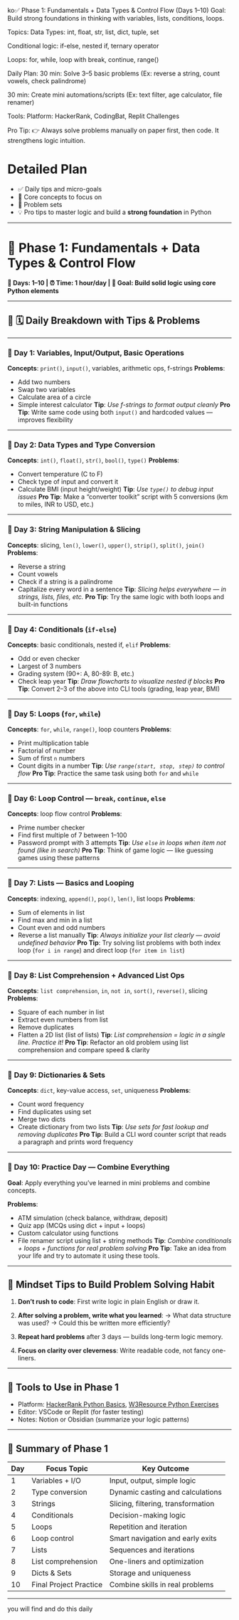 ko✅ Phase 1: Fundamentals + Data Types & Control Flow (Days 1–10)
Goal: Build strong foundations in thinking with variables, lists, conditions, loops.

Topics:
Data Types: int, float, str, list, dict, tuple, set

Conditional logic: if-else, nested if, ternary operator

Loops: for, while, loop with break, continue, range()

Daily Plan:
30 min: Solve 3–5 basic problems (Ex: reverse a string, count vowels, check palindrome)

30 min: Create mini automations/scripts (Ex: text filter, age calculator, file renamer)

Tools:
Platform: HackerRank, CodingBat, Replit Challenges

Pro Tip:
👉 Always solve problems manually on paper first, then code. It strengthens logic intuition.




# Detailed Plan 



* ✅ Daily tips and micro-goals
* 🧠 Core concepts to focus on
* 🧩 Problem sets
* 💡 Pro tips to master logic and build a **strong foundation** in Python

---

# 🚀 **Phase 1: Fundamentals + Data Types & Control Flow**

**📅 Days: 1–10 | ⏰ Time: 1 hour/day | 🎯 Goal: Build solid logic using core Python elements**

---

## 📘 **🗓️ Daily Breakdown with Tips & Problems**

---

### 🔹 **Day 1: Variables, Input/Output, Basic Operations**

**Concepts**: `print()`, `input()`, variables, arithmetic ops, f-strings
**Problems**:

* Add two numbers
* Swap two variables
* Calculate area of a circle
* Simple interest calculator
  **Tip**: *Use f-strings to format output cleanly*
  **Pro Tip**: Write same code using both `input()` and hardcoded values — improves flexibility

---

### 🔹 **Day 2: Data Types and Type Conversion**

**Concepts**: `int()`, `float()`, `str()`, `bool()`, `type()`
**Problems**:

* Convert temperature (C to F)
* Check type of input and convert it
* Calculate BMI (input height/weight)
  **Tip**: *Use `type()` to debug input issues*
  **Pro Tip**: Make a “converter toolkit” script with 5 conversions (km to miles, INR to USD, etc.)

---

### 🔹 **Day 3: String Manipulation & Slicing**

**Concepts**: slicing, `len()`, `lower()`, `upper()`, `strip()`, `split()`, `join()`
**Problems**:

* Reverse a string
* Count vowels
* Check if a string is a palindrome
* Capitalize every word in a sentence
  **Tip**: *Slicing helps everywhere — in strings, lists, files, etc.*
  **Pro Tip**: Try the same logic with both loops and built-in functions

---

### 🔹 **Day 4: Conditionals (`if-else`)**

**Concepts**: basic conditionals, nested if, `elif`
**Problems**:

* Odd or even checker
* Largest of 3 numbers
* Grading system (90+: A, 80-89: B, etc.)
* Check leap year
  **Tip**: *Draw flowcharts to visualize nested if blocks*
  **Pro Tip**: Convert 2–3 of the above into CLI tools (grading, leap year, BMI)

---

### 🔹 **Day 5: Loops (`for`, `while`)**

**Concepts**: `for`, `while`, `range()`, loop counters
**Problems**:

* Print multiplication table
* Factorial of number
* Sum of first `n` numbers
* Count digits in a number
  **Tip**: *Use `range(start, stop, step)` to control flow*
  **Pro Tip**: Practice the same task using both `for` and `while`

---

### 🔹 **Day 6: Loop Control — `break`, `continue`, `else`**

**Concepts**: loop flow control
**Problems**:

* Prime number checker
* Find first multiple of 7 between 1–100
* Password prompt with 3 attempts
  **Tip**: *Use `else` in loops when item not found (like in search)*
  **Pro Tip**: Think of game logic — like guessing games using these patterns

---

### 🔹 **Day 7: Lists — Basics and Looping**

**Concepts**: indexing, `append()`, `pop()`, `len()`, list loops
**Problems**:

* Sum of elements in list
* Find max and min in a list
* Count even and odd numbers
* Reverse a list manually
  **Tip**: *Always initialize your list clearly — avoid undefined behavior*
  **Pro Tip**: Try solving list problems with both index loop (`for i in range`) and direct loop (`for item in list`)

---

### 🔹 **Day 8: List Comprehension + Advanced List Ops**

**Concepts**: `list comprehension`, `in`, `not in`, `sort()`, `reverse()`, slicing
**Problems**:

* Square of each number in list
* Extract even numbers from list
* Remove duplicates
* Flatten a 2D list (list of lists)
  **Tip**: *List comprehension = logic in a single line. Practice it!*
  **Pro Tip**: Refactor an old problem using list comprehension and compare speed & clarity

---

### 🔹 **Day 9: Dictionaries & Sets**

**Concepts**: `dict`, key-value access, `set`, uniqueness
**Problems**:

* Count word frequency
* Find duplicates using set
* Merge two dicts
* Create dictionary from two lists
  **Tip**: *Use sets for fast lookup and removing duplicates*
  **Pro Tip**: Build a CLI word counter script that reads a paragraph and prints word frequency

---

### 🔹 **Day 10: Practice Day — Combine Everything**

**Goal**: Apply everything you’ve learned in mini problems and combine concepts.

**Problems**:

* ATM simulation (check balance, withdraw, deposit)
* Quiz app (MCQs using dict + input + loops)
* Custom calculator using functions
* File renamer script using list + string methods
  **Tip**: *Combine conditionals + loops + functions for real problem solving*
  **Pro Tip**: Take an idea from your life and try to automate it using these tools.

---

## 🧠 **Mindset Tips to Build Problem Solving Habit**

1. **Don’t rush to code**:
   First write logic in plain English or draw it.

2. **After solving a problem, write what you learned**:
   → What data structure was used?
   → Could this be written more efficiently?

3. **Repeat hard problems** after 3 days — builds long-term logic memory.

4. **Focus on clarity over cleverness**:
   Write readable code, not fancy one-liners.

---

## 🧰 Tools to Use in Phase 1

* Platform: [HackerRank Python Basics](https://www.hackerrank.com/domains/tutorials/10-days-of-python), [W3Resource Python Exercises](https://www.w3resource.com/python-exercises/)
* Editor: VSCode or Replit (for faster testing)
* Notes: Notion or Obsidian (summarize your logic patterns)

---

## 🏁 Summary of Phase 1

| Day | Focus Topic            | Key Outcome                        |
| --- | ---------------------- | ---------------------------------- |
| 1   | Variables + I/O        | Input, output, simple logic        |
| 2   | Type conversion        | Dynamic casting and calculations   |
| 3   | Strings                | Slicing, filtering, transformation |
| 4   | Conditionals           | Decision-making logic              |
| 5   | Loops                  | Repetition and iteration           |
| 6   | Loop control           | Smart navigation and early exits   |
| 7   | Lists                  | Sequences and iterations           |
| 8   | List comprehension     | One-liners and optimization        |
| 9   | Dicts & Sets           | Storage and uniqueness             |
| 10  | Final Project Practice | Combine skills in real problems    |

---

you will find and do this daily
